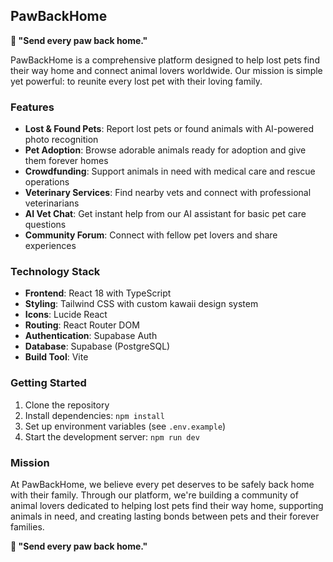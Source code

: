 ## PawBackHome

**🏡 "Send every paw back home."**

PawBackHome is a comprehensive platform designed to help lost pets find their way home and connect animal lovers worldwide. Our mission is simple yet powerful: to reunite every lost pet with their loving family.

### Features

- **Lost & Found Pets**: Report lost pets or found animals with AI-powered photo recognition
- **Pet Adoption**: Browse adorable animals ready for adoption and give them forever homes
- **Crowdfunding**: Support animals in need with medical care and rescue operations
- **Veterinary Services**: Find nearby vets and connect with professional veterinarians
- **AI Vet Chat**: Get instant help from our AI assistant for basic pet care questions
- **Community Forum**: Connect with fellow pet lovers and share experiences

### Technology Stack

- **Frontend**: React 18 with TypeScript
- **Styling**: Tailwind CSS with custom kawaii design system
- **Icons**: Lucide React
- **Routing**: React Router DOM
- **Authentication**: Supabase Auth
- **Database**: Supabase (PostgreSQL)
- **Build Tool**: Vite

### Getting Started

1. Clone the repository
2. Install dependencies: `npm install`
3. Set up environment variables (see `.env.example`)
4. Start the development server: `npm run dev`

### Mission

At PawBackHome, we believe every pet deserves to be safely back home with their family. Through our platform, we're building a community of animal lovers dedicated to helping lost pets find their way home, supporting animals in need, and creating lasting bonds between pets and their forever families.

**🏡 "Send every paw back home."**